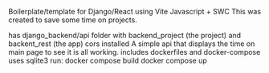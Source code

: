 Boilerplate/template for Django/React using Vite Javascript + SWC
This was created to save some time on projects.

has django_backend/api folder with backend_project (the project) and backent_rest (the app)
cors installed
A simple api that displays the time on main page to see it is all working. 
includes dockerfiles and docker-compose
uses sqlite3
run:
docker compose build
docker compose up

